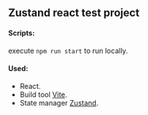 ## Zustand react test project

#### Scripts:

execute `npm run start` to run locally.

#### Used:

* React.
* Build tool [Vite](https://vitejs.dev/).
* State manager [Zustand](https://github.com/pmndrs/zustand).
